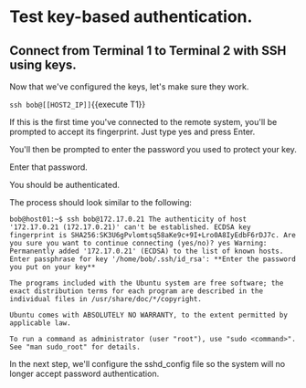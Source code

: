 # Test key-based authentication.

## Connect from Terminal 1 to Terminal 2 with SSH using keys.

Now that we've configured the keys, let's make sure they work.

`ssh bob@[[HOST2_IP]]`{{execute T1}}

If this is the first time you've connected to the remote system, you'll be prompted to accept its fingerprint. Just type yes and press Enter.

You'll then be prompted to enter the password you used to protect your key.

Enter that password.

You should be authenticated.

The process should look similar to the following:

`bob@host01:~$ ssh bob@172.17.0.21
The authenticity of host '172.17.0.21 (172.17.0.21)' can't be established.
ECDSA key fingerprint is SHA256:SK3U6gPvlomtsq58aKe9c+9I+Lro0A8IyEdbF6rDJ7c.
Are you sure you want to continue connecting (yes/no)? yes
Warning: Permanently added '172.17.0.21' (ECDSA) to the list of known hosts.
Enter passphrase for key '/home/bob/.ssh/id_rsa': **Enter the password you put on your key**`

`The programs included with the Ubuntu system are free software;
the exact distribution terms for each program are described in the
individual files in /usr/share/doc/*/copyright.`

`Ubuntu comes with ABSOLUTELY NO WARRANTY, to the extent permitted by
applicable law.`

`To run a command as administrator (user "root"), use "sudo <command>".
See "man sudo_root" for details.`

In the next step, we'll configure the sshd_config file so the system will no longer accept password authentication.
